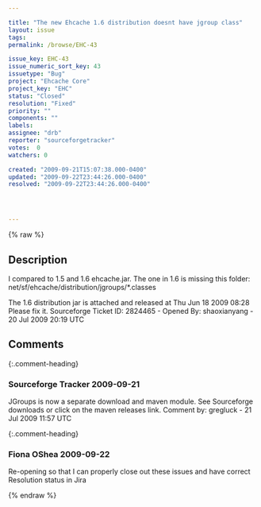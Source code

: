 ```yaml
---

title: "The new Ehcache 1.6 distribution doesnt have jgroup class"
layout: issue
tags: 
permalink: /browse/EHC-43

issue_key: EHC-43
issue_numeric_sort_key: 43
issuetype: "Bug"
project: "Ehcache Core"
project_key: "EHC"
status: "Closed"
resolution: "Fixed"
priority: ""
components: ""
labels: 
assignee: "drb"
reporter: "sourceforgetracker"
votes:  0
watchers: 0

created: "2009-09-21T15:07:38.000-0400"
updated: "2009-09-22T23:44:26.000-0400"
resolved: "2009-09-22T23:44:26.000-0400"




---
```


{% raw %}

## Description

<div markdown="1" class="description">

I compared to 1.5 and 1.6 ehcache.jar.  The one in 1.6 is missing this folder:  net/sf/ehcache/distribution/jgroups/\*.classes

The 1.6 distribution jar is attached and released at Thu Jun 18 2009 08:28
Please fix it.
Sourceforge Ticket ID: 2824465 - Opened By: shaoxianyang - 20 Jul 2009 20:19 UTC

</div>

## Comments


{:.comment-heading}
### **Sourceforge Tracker** <span class="date">2009-09-21</span>

<div markdown="1" class="comment">

JGroups is now a separate download and maven module. See Sourceforge downloads or click on the maven releases link.
Comment by: gregluck - 21 Jul 2009 11:57 UTC

</div>


{:.comment-heading}
### **Fiona OShea** <span class="date">2009-09-22</span>

<div markdown="1" class="comment">

Re-opening so that I can properly close out these issues and have correct Resolution status in Jira

</div>



{% endraw %}
